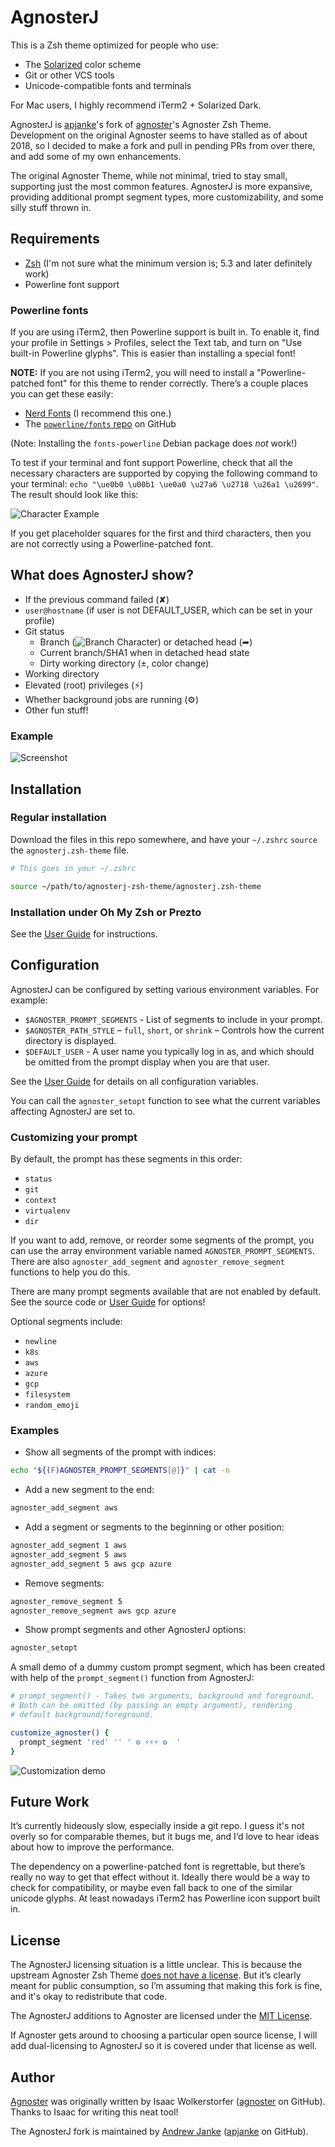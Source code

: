 # AgnosterJ

This is a Zsh theme optimized for people who use:

* The [Solarized](https://ethanschoonover.com/solarized/) color scheme
* Git or other VCS tools
* Unicode-compatible fonts and terminals

For Mac users, I highly recommend iTerm2 + Solarized Dark.

AgnosterJ is [apjanke](https://github.com/apjanke)'s fork of [agnoster](https://github.com/agnoster)'s Agnoster Zsh Theme. Development on the original Agnoster seems to have stalled as of about 2018, so I decided to make a fork and pull in pending PRs from over there, and add some of my own enhancements.

The original Agnoster Theme, while not minimal, tried to stay small, supporting just the most common features. AgnosterJ is more expansive, providing additional prompt segment types, more customizability, and some silly stuff thrown in.

## Requirements

* [Zsh](http://zsh.sourceforge.net/) (I'm not sure what the minimum version is; 5.3 and later definitely work)
* Powerline font support

### Powerline fonts

If you are using iTerm2, then Powerline support is built in. To enable it, find your profile in Settings > Profiles, select the Text tab, and turn on "Use built-in Powerline glyphs". This is easier than installing a special font!

**NOTE:** If you are not using iTerm2, you will need to install a "Powerline-patched font" for this theme to render correctly. There’s a couple places you can get these easily:

* [Nerd Fonts](https://www.nerdfonts.com/) (I recommend this one.)
* The [`powerline/fonts` repo](https://github.com/powerline/fonts) on GitHub

(Note: Installing the `fonts-powerline` Debian package does _not_ work!)

To test if your terminal and font support Powerline, check that all the necessary characters are supported by copying the following command to your terminal: `echo "\ue0b0 \u00b1 \ue0a0 \u27a6 \u2718 \u26a1 \u2699"`. The result should look like this:

![Character Example](doc/images/characters.png)

If you get placeholder squares for the first and third characters, then you are not correctly using a Powerline-patched font.

## What does AgnosterJ show?

* If the previous command failed (✘)
* `user@hostname` (if user is not DEFAULT_USER, which can be set in your profile)
* Git status
  * Branch (![Branch Character](doc/images/branch.png)) or detached head (➦)
  * Current branch/SHA1 when in detached head state
  * Dirty working directory (±, color change)
* Working directory
* Elevated (root) privileges (⚡)
* Whether background jobs are running (⚙)
* Other fun stuff!

### Example

![Screenshot](doc/images/screenshot.png)

## Installation

### Regular installation

Download the files in this repo somewhere, and have your `~/.zshrc` `source` the `agnosterj.zsh-theme` file.

```zsh
# This goes in your ~/.zshrc

source ~/path/to/agnosterj-zsh-theme/agnosterj.zsh-theme
```

### Installation under Oh My Zsh or Prezto

See the [User Guide](https://github.com/apjanke/agnosterj-zsh-theme/blob/master/doc/UserGuide.md) for instructions.

## Configuration

AgnosterJ can be configured by setting various environment variables. For example:

* `$AGNOSTER_PROMPT_SEGMENTS` - List of segments to include in your prompt.
* `$AGNOSTER_PATH_STYLE` – `full`, `short`, or `shrink` – Controls how the current directory is displayed.
* `$DEFAULT_USER` - A user name you typically log in as, and which should be omitted from the prompt display when you are that user.

See the [User Guide](https://github.com/apjanke/agnosterj-zsh-theme/blob/master/doc/UserGuide.md) for details on all configuration variables.

You can call the `agnoster_setopt` function to see what the current variables affecting AgnosterJ are set to.

### Customizing your prompt

By default, the prompt has these segments in this order:

* `status`
* `git`
* `context`
* `virtualenv`
* `dir`

If you want to add, remove, or reorder some segments of the prompt, you can use the array environment variable named `AGNOSTER_PROMPT_SEGMENTS`. There are also `agnoster_add_segment` and `agnoster_remove_segment` functions to help you do this.

There are many prompt segments available that are not enabled by default. See the source code or [User Guide](https://github.com/apjanke/agnosterj-zsh-theme/blob/master/doc/UserGuide.md) for options!

Optional segments include:

* `newline`
* `k8s`
* `aws`
* `azure`
* `gcp`
* `filesystem`
* `random_emoji`

### Examples

* Show all segments of the prompt with indices:
```zsh
echo "${(F)AGNOSTER_PROMPT_SEGMENTS[@]}" | cat -n
```
* Add a new segment to the end:
```zsh
agnoster_add_segment aws
```
* Add a segment or segments to the beginning or other position:
```zsh
agnoster_add_segment 1 aws
agnoster_add_segment 5 aws
agnoster_add_segment 5 aws gcp azure
```
* Remove segments:
```zsh
agnoster_remove_segment 5
agnoster_remove_segment aws gcp azure
```
* Show prompt segments and other AgnosterJ options:
```zsh
agnoster_setopt
```

A small demo of a dummy custom prompt segment, which has been created with help of the `prompt_segment()` function from AgnosterJ:

```zsh
# prompt_segment() - Takes two arguments, background and foreground.
# Both can be omitted (by passing an empty argument), rendering 
# default background/foreground.

customize_agnoster() {
  prompt_segment 'red' '' ' ⚙ ⚡⚡⚡ ⚙  '
}
```

![Customization demo](doc/images/agnoster_customization.gif)

## Future Work

It’s currently hideously slow, especially inside a git repo. I guess it's not overly so for comparable themes, but it bugs me, and I‘d love to hear ideas about how to improve the performance.

The dependency on a powerline-patched font is regrettable, but there’s really no way to get that effect without it. Ideally there would be a way to check for compatibility, or maybe even fall back to one of the similar unicode glyphs. At least nowadays iTerm2 has Powerline icon support built in.

## License

The AgnosterJ licensing situation is a little unclear. This is because the upstream Agnoster Zsh Theme [does not have a license](https://github.com/agnoster/agnoster-zsh-theme/issues/42). But it’s clearly meant for public consumption, so I’m assuming that making this fork is fine, and it's okay to redistribute that code.

The AgnosterJ additions to Agnoster are licensed under the [MIT License](https://opensource.org/licenses/MIT).

If Agnoster gets around to choosing a particular open source license, I will add dual-licensing to AgnosterJ so it is covered under that license as well.

## Author

[Agnoster](https://github.com/agnoster/agnoster-zsh-theme) was originally written by Isaac Wolkerstorfer ([agnoster](https://github.com/agnoster) on GitHub). Thanks to Isaac for writing this neat tool!

The AgnosterJ fork is maintained by [Andrew Janke](https://apjanke.net) ([apjanke](https://github.com/apjanke) on GitHub).
